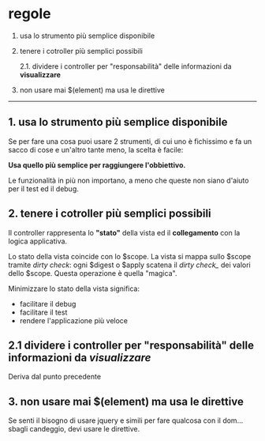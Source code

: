 # regole

1. usa lo strumento più semplice disponibile
1. tenere i cotroller più semplici possibili

    2.1. dividere i controller per "responsabilità" delle informazioni da **visualizzare**

2. non usare mai $(element) ma usa le direttive

---

## 1. usa lo strumento più semplice disponibile

Se per fare una cosa puoi usare 2 strumenti, di cui uno è fichissimo e fa un sacco di cose e un'altro tante meno, la scelta è facile:

**Usa quello più semplice per raggiungere l'obbiettivo.**

Le funzionalità in più non importano, a meno che queste non siano d'aiuto per il test ed il debug.


## 2. tenere i cotroller più semplici possibili

Il controller rappresenta lo **"stato"** della vista ed il **collegamento** con la logica applicativa.

Lo stato della vista coincide con lo $scope.
La vista si mappa sullo $scope tramite *dirty check*: ogni $digest o $apply scatena il *dirty check_* dei valori dello $scope. Questa operazione è quella "magica".

Minimizzare lo stato della vista significa:

* facilitare il debug
* facilitare il test
* rendere l'applicazione più veloce

## 2.1 dividere i controller per "responsabilità" delle informazioni da *visualizzare*

Deriva dal punto precedente

## 3. non usare mai $(element) ma usa le direttive

Se senti il bisogno di usare jquery e simili per fare qualcosa con il dom... sbagli candeggio, devi usare le direttive.

